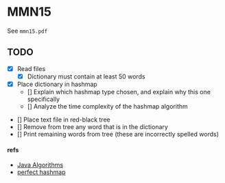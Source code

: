 # MMN15

See `mmn15.pdf`

## TODO

- [x] Read files
  - [x] Dictionary must contain at least 50 words
- [x] Place dictionary in hashmap
  - [] Explain which hashmap type chosen, and explain why this one specifically
  - [] Analyze the time complexity of the hashmap algorithm
- [] Place text file in red-black tree
- [] Remove from tree any word that is in the dictionary
- [] Print remaining words from tree (these are incorrectly spelled words)

#### refs

- [Java Algorithms](https://github.com/phishman3579/java-algorithms-implementation/tree/master/src/com/jwetherell/algorithms)
- [perfect hashmap](https://github.com/nicholassm/perfect-hashmaps/blob/master/src/main/java/org/perfecthashmap/PerfectHashMap.java)
